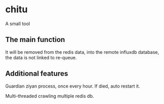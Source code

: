 # chitu
A small tool

## The main function
It will be removed from the redis data, into the remote influxdb database, the data is not linked to re-queue.

## Additional features
Guardian ziyan process, once every hour. If died, auto restart it.

Multi-threaded crawling multiple redis db.
